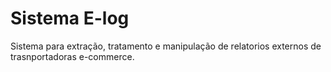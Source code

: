 # Sistema E-log
 Sistema para extração, tratamento e manipulação de relatorios externos de trasnportadoras e-commerce.
